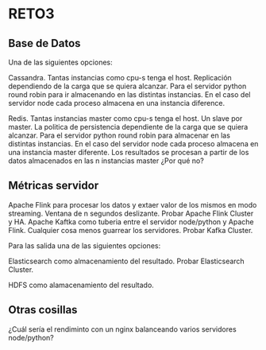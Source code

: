 # RETO3

## Base de Datos

Una de las siguientes opciones:

Cassandra. Tantas instancias como cpu-s tenga el host. Replicación dependiendo de la carga que se quiera alcanzar. Para el servidor python round robin para ir almacenando en las distintas instancias. En el caso del servidor node cada proceso almacena en una instancia diference.

Redis. Tantas instancias master como cpu-s tenga el host. Un slave por master. La politica de persistencia dependiente de la carga que se quiera alcanzar. Para el servidor python round robin para almacenar en las distintas instancias. En el caso del servidor node cada proceso almacena en una instancia master diferente. Los resultados se procesan a partir de los datos almacenados en las n instancias master ¿Por qué no?
 

## Métricas servidor

Apache Flink para procesar los datos y extaer valor de los mismos en modo streaming. Ventana de n segundos deslizante. Probar Apache Flink Cluster y HA.
Apache Kaftka como tuberia entre el servidor node/python y Apache Flink. Cualquier cosa menos guarrear los servidores. Probar Kafka Cluster.

Para las salida una de las siguientes opciones:

Elasticsearch como almacenamiento del resultado. Probar Elasticsearch Cluster. 

HDFS como alamacenamiento del resultado.

##  Otras cosillas

¿Cuál sería el rendiminto con un nginx balanceando varios servidores node/python?




